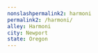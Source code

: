 ```yaml
---
﻿nonslashpermalink2: harmoni
permalink2: /harmoni/
alley: Harmoni
city: Newport
state: Oregon
---
```

